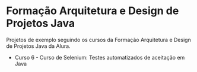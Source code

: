 # Formação Arquitetura e Design de Projetos Java

Projetos de exemplo seguindo os cursos da Formação Arquitetura e Design de Projetos Java da Alura.

- Curso 6 - Curso de Selenium: Testes automatizados de aceitação em Java
